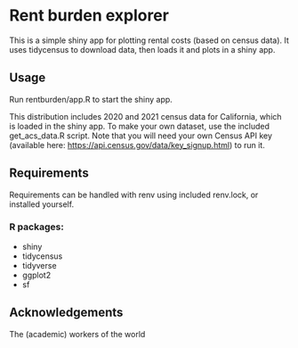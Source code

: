 # Rent burden explorer

This is a simple shiny app for plotting rental costs (based on census data). It uses tidycensus to download data, then loads it and plots in a shiny app.

## Usage

Run rentburden/app.R to start the shiny app.

This distribution includes 2020 and 2021 census data for California, which is loaded in the shiny app. To make your own dataset, use the included get_acs_data.R script. Note that you will need your own Census API key (available here: <https://api.census.gov/data/key_signup.html>) to run it.

## Requirements

Requirements can be handled with renv using included renv.lock, or installed yourself.

### R packages:

-   shiny
-   tidycensus
-   tidyverse
-   ggplot2
-   sf

## Acknowledgements

The (academic) workers of the world
